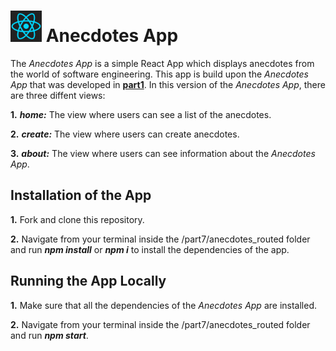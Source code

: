 <h1>
<img src="https://raw.githubusercontent.com/katerina-tziala/fullstackopen2019/master/documentation_images/react_logo.png" alt="react logo" width="50" height="50">
Anecdotes App<br/>
</h1>

The *Anecdotes App* is a simple React App which displays anecdotes from the world of software engineering. This app is build upon the *Anecdotes App* that was developed in [**part1**](https://github.com/katerina-tziala/fullstackopen2019/tree/master/part1/anecdotes). In this version of the *Anecdotes App*, there are three diffent views:

**1.** ***home:*** The view where users can see a list of the anecdotes.

**2.** ***create:*** The view where users can create anecdotes.

**3.** ***about:*** The view where users can see information about the *Anecdotes App*.


## Installation of the App
**1.** Fork and clone this repository.

**2.** Navigate from your terminal inside the /part7/anecdotes_routed folder and run ***npm install*** or ***npm i*** to install the dependencies of the app.

## Running the App Locally
**1.** Make sure that all the dependencies of the *Anecdotes App* are installed.

**2.** Navigate from your terminal inside the /part7/anecdotes_routed folder and run ***npm start***.
